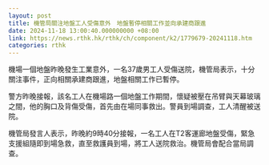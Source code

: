 ```yaml
---
layout: post
title: 機管局關注地盤工人受傷意外　地盤暫停相關工作並向承建商跟進
date: 2024-11-18 13:00:40.000000000 +08:00
link: https://news.rthk.hk/rthk/ch/component/k2/1779679-20241118.htm
categories: rthk
---
```


機場一個地盤昨晚發生工業意外，一名37歲男工人受傷送院，機管局表示，十分關注事件，正向相關承建商跟進，地盤相關工作已暫停。

警方昨晚接報，該名工人在機場路一個地盤工作期間，懷疑被壓在吊臂與天幕玻璃之間，他的胸口及背傷受傷，首先由在場同事救出。警員到場調查，工人清醒被送院。

機管局發言人表示，昨晚約9時40分接報，一名工人在T2客運廊地盤受傷，緊急支援組隨即到場急救，直至救護員到場，將工人送院救治。機管局會配合當局調查。
